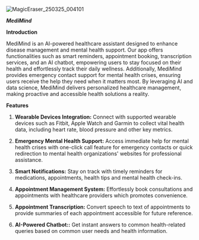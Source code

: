 
![MagicEraser_250325_004101](https://github.com/user-attachments/assets/8ee20320-8a75-4ddb-97a3-c19b8acac527)

***MediMind***

**Introduction**

MediMind is an AI-powered healthcare assistant designed to enhance disease management and mental health support. Our app offers functionalities such as smart reminders, appointment booking, transcription services, and an AI chatbot, empowering users to stay focused on their health and effortlessly track their daily wellness. Additionally, MediMind provides emergency contact support for mental health crises, ensuring users receive the help they need when it matters most. By leveraging AI and data science, MediMind delivers personalized healthcare management, making proactive and accessible health solutions a reality.

**Features**

1. **Wearable Devices Integration:** Connect with supported wearable devices such as Fitbit, Apple Watch and Garmin to collect vital health data, including heart rate, blood pressure and other key metrics.

2. **Emergency Mental Health Support:** Access immediate help for mental health crises with one-click call feature for emergency contacts or quick redirection to mental health organizations' websites for professional assistance.

3. **Smart Notifications:** Stay on track with timely reminders for medications, appointments, health tips and mental health check-ins.  

4. **Appointment Management System:** Effortlessly book consultations and appointments with healthcare providers which promotes convenience.

5. **Appointment Transcription:** Convert speech to text of appointments to provide summaries of each appointment accessible for future reference. 

6. **AI-Powered Chatbot::** Get instant answers to common health-related queries based on common user needs and health information.

